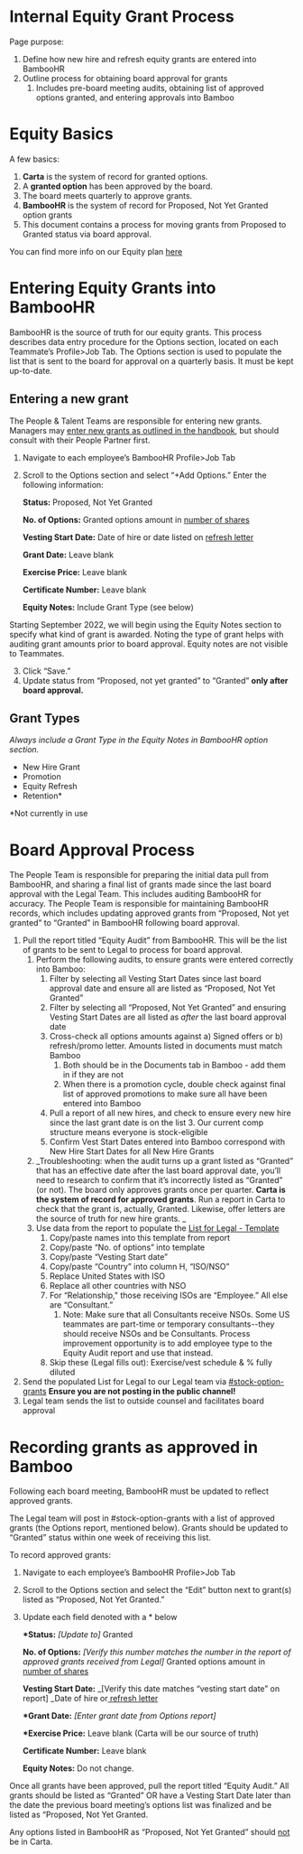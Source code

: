 # Internal Equity Grant Process

Page purpose:

1. Define how new hire and refresh equity grants are entered into BambooHR
2. Outline process for obtaining board approval for grants
   1. Includes pre-board meeting audits, obtaining list of approved options granted, and entering approvals into Bamboo

# Equity Basics

A few basics:

1. **Carta** is the system of record for granted options.
2. A **granted option** has been approved by the board.
3. The board meets quarterly to approve grants.
4. **BambooHR** is the system of record for Proposed, Not Yet Granted option grants
5. This document contains a process for moving grants from Proposed to Granted status via board approval.

You can find more info on our Equity plan [here](../../../../../benefits-pay-perks/pay-expenses/compensation/equity-faq.md)

# Entering Equity Grants into BambooHR

BambooHR is the source of truth for our equity grants. This process describes data entry procedure for the Options section, located on each Teammate’s Profile>Job Tab. The Options section is used to populate the list that is sent to the board for approval on a quarterly basis. It must be kept up-to-date.

## Entering a new grant

The People & Talent Teams are responsible for entering new grants. Managers may [enter new grants as outlined in the handbook](../compensation-and-leveling/index.md), but should consult with their People Partner first.

1. Navigate to each employee’s BambooHR Profile>Job Tab
2. Scroll to the Options section and select “+Add Options.” Enter the following information:

   **Status:** Proposed, Not Yet Granted

   **No. of Options:** Granted options amount in <span style="text-decoration:underline;">number of shares</span>

   **Vesting Start Date:** Date of hire or date listed on [refresh letter](https://docs.google.com/document/d/1mxUn554OSdaexP3Kpw4Q-T4clMC_hVD15WGijLz_zdk/edit)

   **Grant Date:** Leave blank

   **Exercise Price:** Leave blank

   **Certificate Number:** Leave blank

   **Equity Notes:** Include Grant Type (see below)

Starting September 2022, we will begin using the Equity Notes section to specify what kind of grant is awarded. Noting the type of grant helps with auditing grant amounts prior to board approval. Equity notes are not visible to Teammates.

3. Click “Save.”
4. Update status from “Proposed, not yet granted” to “Granted” **only after board approval.**

## Grant Types

_Always include a Grant Type in the Equity Notes in BambooHR option section._

- New Hire Grant
- Promotion
- Equity Refresh
- Retention\*

\*Not currently in use

# Board Approval Process

The People Team is responsible for preparing the initial data pull from BambooHR, and sharing a final list of grants made since the last board approval with the Legal Team. This includes auditing BambooHR for accuracy. The People Team is responsible for maintaining BambooHR records, which includes updating approved grants from “Proposed, Not yet granted” to “Granted” in BambooHR following board approval.

1. Pull the report titled “Equity Audit” from BambooHR. This will be the list of grants to be sent to Legal to process for board approval.
   1. Perform the following audits, to ensure grants were entered correctly into Bamboo:
      1. Filter by selecting all Vesting Start Dates since last board approval date and ensure all are listed as “Proposed, Not Yet Granted”
      2. Filter by selecting all “Proposed, Not Yet Granted” and ensuring Vesting Start Dates are all listed as _after_ the last board approval date
      3. Cross-check all options amounts against a) Signed offers or b) refresh/promo letter. Amounts listed in documents must match Bamboo
         1. Both should be in the Documents tab in Bamboo - add them in if they are not
         2. When there is a promotion cycle, double check against final list of approved promotions to make sure all have been entered into Bamboo
      4. Pull a report of all new hires, and check to ensure every new hire since the last grant date is on the list 3. Our current comp structure means everyone is stock-eligible
      5. Confirm Vest Start Dates entered into Bamboo correspond with New Hire Start Dates for all New Hire Grants
   2. _Troubleshooting: when the audit turns up a grant listed as “Granted” that has an effective date after the last board approval date, you’ll need to research to confirm that it’s incorrectly listed as “Granted” (or not). The board only approves grants once per quarter. **Carta is the system of record for approved grants**. Run a report in Carta to check that the grant is, actually, Granted. Likewise, offer letters are the source of truth for new hire grants. _
   3. Use data from the report to populate the [List for Legal - Template](https://docs.google.com/spreadsheets/d/1Spcdo6KWsALewP9PDfJ8tyb1TXoabwYNEHXNx6EQHe4/edit#gid=0) 
      1. Copy/paste names into this template from report
      2. Copy/paste “No. of options” into template
      3. Copy/paste “Vesting Start date”
      4. Copy/paste “Country” into column H, “ISO/NSO” 
      5. Replace United States with ISO 
      6. Replace all other countries with NSO 
      7. For “Relationship," those receiving ISOs are “Employee.” All else are “Consultant.” 
         1. Note: Make sure that all Consultants receive NSOs. Some US teammates are part-time or temporary consultants--they should receive NSOs and be Consultants. Process improvement opportunity is to add employee type to the Equity Audit report and use that instead. 
      8. Skip these (Legal fills out): Exercise/vest schedule & % fully diluted
2. Send the populated List for Legal to our Legal team via [#stock-option-grants](https://sourcegraph.slack.com/archives/C0340RSGWQN) **Ensure you are not posting in the public channel!**
3. Legal team sends the list to outside counsel and facilitates board approval

# Recording grants as approved in Bamboo

Following each board meeting, BambooHR must be updated to reflect approved grants.

The Legal team will post in #stock-option-grants with a list of approved grants (the Options report, mentioned below). Grants should be updated to “Granted” status within one week of receiving this list.

To record approved grants:

1. Navigate to each employee’s BambooHR Profile>Job Tab
2. Scroll to the Options section and select the “Edit” button next to grant(s) listed as “Proposed, Not Yet Granted.”
3. Update each field denoted with a \* below

   **\*Status:** _[Update to]_ Granted

   **No. of Options:** _[Verify this number matches the number in the report of approved grants received from Legal]_ Granted options amount in <span style="text-decoration:underline;">number of shares</span>

   **Vesting Start Date:** \_[Verify this date matches “vesting start date” on report] \_Date of hire or[ refresh letter](https://docs.google.com/document/d/1mxUn554OSdaexP3Kpw4Q-T4clMC_hVD15WGijLz_zdk/edit)

   **\*Grant Date:** _[Enter grant date from Options report]_

   **\*Exercise Price:** Leave blank (Carta will be our source of truth)

   **Certificate Number:** Leave blank

   **Equity Notes:** Do not change.

Once all grants have been approved, pull the report titled “Equity Audit.” All grants should be listed as “Granted” OR have a Vesting Start Date later than the date the previous board meeting’s options list was finalized and be listed as “Proposed, Not Yet Granted.

Any options listed in BambooHR as “Proposed, Not Yet Granted” should <span style="text-decoration:underline;">not </span>be in Carta.
